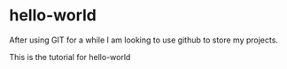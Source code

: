 # hello-world
After using GIT for a while I am looking to use github to store my projects.

This is the tutorial for hello-world
